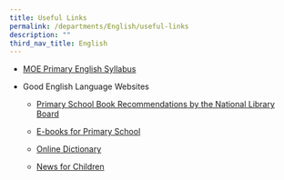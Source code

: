 ```yaml
---
title: Useful Links
permalink: /departments/English/useful-links
description: ""
third_nav_title: English
---
```


<ul>
<li>
<p><a href="https://www.moe.gov.sg/primary/curriculum/syllabus" target="_blank" rel="noopener">MOE Primary English Syllabus</a></p>
</li>
<li>
<p>Good English Language Websites</p>
<ul>
<li>
<p><a href="https://childrenandteens.nlb.gov.sg/book-recommendations/recommend-primary" target="_blank" rel="noopener">Primary School Book Recommendations by the National Library Board</a></p>
</li>
<li>
<p><a href="https://eresources.nlb.gov.sg/ereads/discovereads/All" target="_blank" rel="noopener">E-books for Primary School</a></p>
</li>
<li>
<p><a href="https://dictionary.cambridge.org/" target="_blank" rel="noopener">Online Dictionary</a></p>
</li>
<li>
<p><a href="https://www.dogonews.com/" target="_blank" rel="noopener">News for Children</a></p>
</li>
</ul>
</li>
</ul>